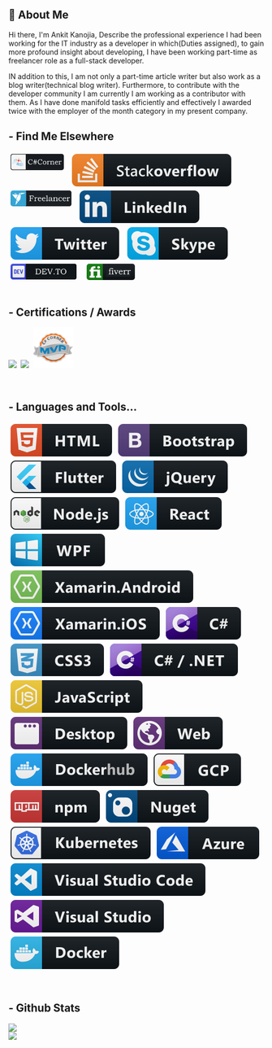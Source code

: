 ##  👋 About Me

Hi there, I'm Ankit Kanojia, Describe the professional experience I had been working for the IT industry as a developer in which(Duties assigned), to gain more profound insight about developing, I have been working part-time as freelancer role as a full-stack developer. 

IN addition to this, I am not only a part-time article writer but also work as a blog writer(technical blog writer). Furthermore, to contribute with the developer community I am currently I am working as a contributor with them. As I have done manifold tasks efficiently and effectively I awarded twice with the employer of the month category in my present company.
<br />

## - Find Me Elsewhere 

<p align="left"><a target="_blank" href="https://www.c-sharpcorner.com/members/ankitkanojia"><img src="https://raw.githubusercontent.com/ankitkanojia/ankitkanojia/master/custom/C%23Corner.png" alt="fiverr" style="vertical-align:top; margin:4px" width="105"></a>&nbsp;&nbsp;<a href="https://stackoverflow.com/users/5783700/ankitkanojia" target="_blank" ><img src="https://raw.githubusercontent.com/ankitkanojia/ankitkanojia/master/svg/social/stackoverflow.svg" alt="html" style="vertical-align:top; margin:4px"></a>&nbsp;&nbsp;<a href="https://www.freelancer.in/u/weborchid" target="_blank" ><img src="https://raw.githubusercontent.com/ankitkanojia/ankitkanojia/master/custom/freelancer.png" alt="fiverr" style="vertical-align:top; margin:4px" width="120"></a>&nbsp;&nbsp;<a href="https://www.linkedin.com/in/ankitkanojia" target="_blank" ><img src="https://raw.githubusercontent.com/ankitkanojia/ankitkanojia/master/svg/social/linkedin.svg" alt="html" style="vertical-align:top; margin:4px"></a>&nbsp;&nbsp;<a href="https://twitter.com/AnkitbKanojia" target="_blank" ><img src="https://raw.githubusercontent.com/ankitkanojia/ankitkanojia/master/svg/social/twitter.svg" alt="html" style="vertical-align:top; margin:4px"></a>&nbsp;&nbsp;<a href="skype:medybro98?chat" target="_blank" ><img src="https://raw.githubusercontent.com/ankitkanojia/ankitkanojia/master/svg/social/skype.svg" alt="html" style="vertical-align:top; margin:4px"></a>
 &nbsp;&nbsp;<a href="https://dev.to/ankitkanojia" target="_blank" ><img src="https://raw.githubusercontent.com/ankitkanojia/ankitkanojia/master/custom/dev.png" alt="dev.to" style="vertical-align:top; margin:4px" width="130"></a>
 &nbsp;&nbsp;<a href="https://www.fiverr.com/riowebs" target="_blank" ><img src="https://raw.githubusercontent.com/ankitkanojia/ankitkanojia/master/custom/fiverr.png" alt="fiverr" style="vertical-align:top; margin:4px" width="95"></a>
<br /><br />

## - Certifications / Awards

<p><a href="https://www.credential.net/e6426600-162c-467e-bf4a-419022686670?key=eef64565dbf574fdc348e0d5e992a2e1a130a7970cc5edcb606b34fa05552b55" target="_blank" ><img src="https://trueaim.edublogs.org/files/2018/06/Level-1-GoogEd-tyxico-1niukeq-740x738.png" width="80" /></a>&nbsp;&nbsp;<a href="https://images.youracclaim.com/images/84f513e4-256d-4aa0-a29d-973bcb39d87a/Programming_in_HTML5_with_JavaScript_and_Css3-01.png" target="_blank" ><img src="https://images.youracclaim.com/images/84f513e4-256d-4aa0-a29d-973bcb39d87a/Programming_in_HTML5_with_JavaScript_and_Css3-01.png" width="80" /></a>&nbsp;&nbsp;<a href="https://www.c-sharpcorner.com/Members/MVPs" target="_blank" ><img src="https://raw.githubusercontent.com/ankitkanojia/ankitkanojia/master/custom/MVP.png" width="80" /></a></p>
<br />
 
## - Languages and Tools...

<p align="left">
  <!-- For more icons please follow  https://github.com/MikeCodesDotNET/ColoredBadges -->
  <img src="https://raw.githubusercontent.com/ankitkanojia/ankitkanojia/master/svg/dev/languages/html.svg" alt="html" style="vertical-align:top; margin:4px">    
  <img src="https://raw.githubusercontent.com/ankitkanojia/ankitkanojia/master/svg/dev/frameworks/bootstrap.svg" alt="html" style="vertical-align:top; margin:4px">    
  <img src="https://raw.githubusercontent.com/ankitkanojia/ankitkanojia/master/svg/dev/frameworks/flutter.svg" alt="html" style="vertical-align:top; margin:4px">    
  <img src="https://raw.githubusercontent.com/ankitkanojia/ankitkanojia/master/svg/dev/frameworks/jquery.svg" alt="html" style="vertical-align:top; margin:4px">    
  <img src="https://raw.githubusercontent.com/ankitkanojia/ankitkanojia/master/svg/dev/frameworks/nodejs.svg" alt="html" style="vertical-align:top; margin:4px">    
  <img src="https://raw.githubusercontent.com/ankitkanojia/ankitkanojia/master/svg/dev/frameworks/react.svg" alt="html" style="vertical-align:top; margin:4px">    
  <img src="https://raw.githubusercontent.com/ankitkanojia/ankitkanojia/master/svg/dev/frameworks/wpf.svg" alt="html" style="vertical-align:top; margin:4px">    
  <img src="https://raw.githubusercontent.com/ankitkanojia/ankitkanojia/master/svg/dev/frameworks/xamarin_android.svg" alt="html" style="vertical-align:top; margin:4px">    
  <img src="https://raw.githubusercontent.com/ankitkanojia/ankitkanojia/master/svg/dev/frameworks/xamarin_ios.svg" alt="html" style="vertical-align:top; margin:4px">    
  <img src="https://raw.githubusercontent.com/ankitkanojia/ankitkanojia/master/svg/dev/languages/csharp.svg" alt="html" style="vertical-align:top; margin:4px">    
  <img src="https://raw.githubusercontent.com/ankitkanojia/ankitkanojia/master/svg/dev/languages/css3.svg" alt="html" style="vertical-align:top; margin:4px">    
  <img src="https://raw.githubusercontent.com/ankitkanojia/ankitkanojia/master/svg/dev/languages/csharp_dotnet.svg" alt="html" style="vertical-align:top; margin:4px">    
  <img src="https://raw.githubusercontent.com/ankitkanojia/ankitkanojia/master/svg/dev/languages/js.svg" alt="html" style="vertical-align:top; margin:4px">    
  <img src="https://raw.githubusercontent.com/ankitkanojia/ankitkanojia/master/svg/dev/misc/desktop.svg" alt="html" style="vertical-align:top; margin:4px">    
  <img src="https://raw.githubusercontent.com/ankitkanojia/ankitkanojia/master/svg/dev/misc/web.svg" alt="html" style="vertical-align:top; margin:4px">    
  <img src="https://raw.githubusercontent.com/ankitkanojia/ankitkanojia/master/svg/dev/services/dockerhub.svg" alt="html" style="vertical-align:top; margin:4px">    
  <img src="https://raw.githubusercontent.com/ankitkanojia/ankitkanojia/master/svg/dev/services/gcp.svg" alt="html" style="vertical-align:top; margin:4px">    
  <img src="https://raw.githubusercontent.com/ankitkanojia/ankitkanojia/master/svg/dev/services/npm.svg" alt="html" style="vertical-align:top; margin:4px">    
  <img src="https://raw.githubusercontent.com/ankitkanojia/ankitkanojia/master/svg/dev/services/nuget.svg" alt="html" style="vertical-align:top; margin:4px">    
  <img src="https://raw.githubusercontent.com/ankitkanojia/ankitkanojia/master/svg/dev/services/kubernetes.svg" alt="html" style="vertical-align:top; margin:4px">    
  <img src="https://raw.githubusercontent.com/ankitkanojia/ankitkanojia/master/svg/dev/services/azure.svg" alt="html" style="vertical-align:top; margin:4px">    
  <img src="https://raw.githubusercontent.com/ankitkanojia/ankitkanojia/master/svg/dev/tools/visualstudio_code.svg" alt="html" style="vertical-align:top; margin:4px">    
  <img src="https://raw.githubusercontent.com/ankitkanojia/ankitkanojia/master/svg/dev/tools/visualstudio.svg" alt="html" style="vertical-align:top; margin:4px">    
  <img src="https://raw.githubusercontent.com/ankitkanojia/ankitkanojia/master/svg/dev/tools/docker.svg" alt="html" style="vertical-align:top; margin:4px">    
</p>
<br />

## - Github Stats

<div>
 <a href="https://github-readme-stats.vercel.app/api?username=ankitkanojia&show_icons=true&theme=radical">
   <img width="500"  heigth="195" align="left" src="https://github-readme-stats.vercel.app/api?username=ankitkanojia&show_icons=true&theme=radical" />
 </a>
 <a href="https://github-readme-stats.vercel.app/api/top-langs/?username=ankitkanojia&layout=compact&theme=radical">
   <img width="300"  heigth="195" align="left" src="https://github-readme-stats.vercel.app/api/top-langs/?username=ankitkanojia&layout=compact&theme=radical" />
 </a>
</div>
